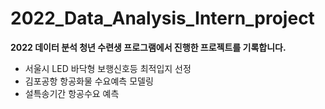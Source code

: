 # 2022_Data_Analysis_Intern_project

**2022 데이터 분석 청년 수련생 프로그램에서 진행한 프로젝트를 기록합니다.**

* 서울시 LED 바닥형 보행신호등 최적입지 선정
* 김포공항 항공화물 수요예측 모델링
* 설특송기간 항공수요 예측
